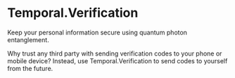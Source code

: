Temporal.Verification
=====================

Keep your personal information secure using quantum photon entanglement.

Why trust any third party with sending verification codes to your phone or mobile device? Instead, use Temporal.Verification to send codes to yourself from the future. 
